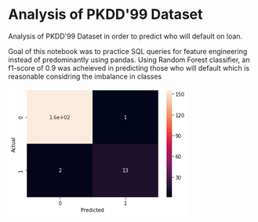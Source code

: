 # Analysis of PKDD'99 Dataset

Analysis of PKDD'99 Dataset in order to predict who will default on loan.

Goal of this notebook was to practice SQL queries for feature engineering instead of predominantly using pandas. Using Random Forest classifier, an f1-score of 0.9 was acheieved in predicting those who will default which is reasonable considring the imbalance in classes

![Confusion Matrix](confusion_matrix.png)


